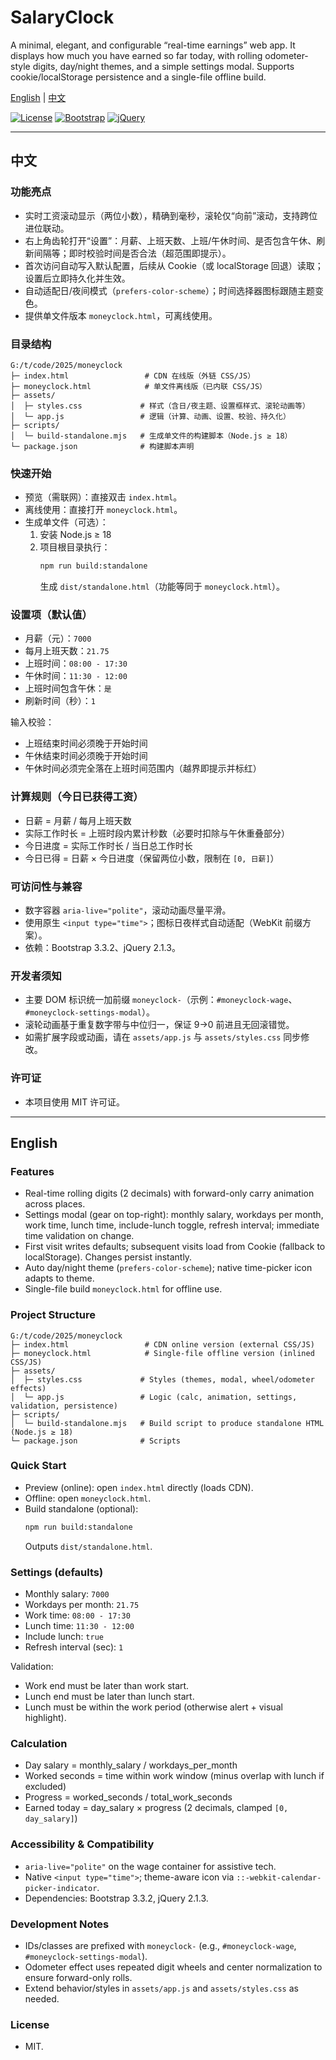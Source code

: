 # SalaryClock

A minimal, elegant, and configurable “real-time earnings” web app. It displays how much you have earned so far today, with rolling odometer-style digits, day/night themes, and a simple settings modal. Supports cookie/localStorage persistence and a single-file offline build.

[English](#english) | [中文](#中文)

<p>
  <a href="https://img.shields.io/badge/license-MIT-green.svg"><img alt="License" src="https://img.shields.io/badge/license-MIT-green.svg"></a>
  <a href="https://img.shields.io/badge/bootstrap-3.3.2-7952B3"><img alt="Bootstrap" src="https://img.shields.io/badge/bootstrap-3.3.2-7952B3"></a>
  <a href="https://img.shields.io/badge/jquery-2.1.3-0769AD"><img alt="jQuery" src="https://img.shields.io/badge/jquery-2.1.3-0769AD"></a>
</p>

---

## 中文

### 功能亮点
- 实时工资滚动显示（两位小数），精确到毫秒，滚轮仅“向前”滚动，支持跨位进位联动。
- 右上角齿轮打开“设置”：月薪、上班天数、上班/午休时间、是否包含午休、刷新间隔等；即时校验时间是否合法（超范围即提示）。
- 首次访问自动写入默认配置，后续从 Cookie（或 localStorage 回退）读取；设置后立即持久化并生效。
- 自动适配日/夜间模式（`prefers-color-scheme`）；时间选择器图标跟随主题变色。
- 提供单文件版本 `moneyclock.html`，可离线使用。

### 目录结构
```text path=null start=null
G:/t/code/2025/moneyclock
├─ index.html                 # CDN 在线版（外链 CSS/JS）
├─ moneyclock.html            # 单文件离线版（已内联 CSS/JS）
├─ assets/
│  ├─ styles.css             # 样式（含日/夜主题、设置框样式、滚轮动画等）
│  └─ app.js                 # 逻辑（计算、动画、设置、校验、持久化）
├─ scripts/
│  └─ build-standalone.mjs   # 生成单文件的构建脚本（Node.js ≥ 18）
└─ package.json              # 构建脚本声明
```

### 快速开始
- 预览（需联网）：直接双击 `index.html`。
- 离线使用：直接打开 `moneyclock.html`。
- 生成单文件（可选）：
  1) 安装 Node.js ≥ 18
  2) 项目根目录执行：
     ```bash path=null start=null
     npm run build:standalone
     ```
     生成 `dist/standalone.html`（功能等同于 `moneyclock.html`）。

### 设置项（默认值）
- 月薪（元）：`7000`
- 每月上班天数：`21.75`
- 上班时间：`08:00 - 17:30`
- 午休时间：`11:30 - 12:00`
- 上班时间包含午休：`是`
- 刷新时间（秒）：`1`

输入校验：
- 上班结束时间必须晚于开始时间
- 午休结束时间必须晚于开始时间
- 午休时间必须完全落在上班时间范围内（越界即提示并标红）

### 计算规则（今日已获得工资）
- 日薪 = 月薪 / 每月上班天数
- 实际工作时长 = 上班时段内累计秒数（必要时扣除与午休重叠部分）
- 今日进度 = 实际工作时长 / 当日总工作时长
- 今日已得 = 日薪 × 今日进度（保留两位小数，限制在 `[0, 日薪]`）

### 可访问性与兼容
- 数字容器 `aria-live="polite"`，滚动动画尽量平滑。
- 使用原生 `<input type="time">`；图标日夜样式自动适配（WebKit 前缀方案）。
- 依赖：Bootstrap 3.3.2、jQuery 2.1.3。

### 开发者须知
- 主要 DOM 标识统一加前缀 `moneyclock-`（示例：`#moneyclock-wage`、`#moneyclock-settings-modal`）。
- 滚轮动画基于重复数字带与中位归一，保证 9→0 前进且无回滚错觉。
- 如需扩展字段或动画，请在 `assets/app.js` 与 `assets/styles.css` 同步修改。

### 许可证
- 本项目使用 MIT 许可证。

---

## English

### Features
- Real-time rolling digits (2 decimals) with forward-only carry animation across places.
- Settings modal (gear on top-right): monthly salary, workdays per month, work time, lunch time, include-lunch toggle, refresh interval; immediate time validation on change.
- First visit writes defaults; subsequent visits load from Cookie (fallback to localStorage). Changes persist instantly.
- Auto day/night theme (`prefers-color-scheme`); native time-picker icon adapts to theme.
- Single-file build `moneyclock.html` for offline use.

### Project Structure
```text path=null start=null
G:/t/code/2025/moneyclock
├─ index.html                 # CDN online version (external CSS/JS)
├─ moneyclock.html            # Single-file offline version (inlined CSS/JS)
├─ assets/
│  ├─ styles.css             # Styles (themes, modal, wheel/odometer effects)
│  └─ app.js                 # Logic (calc, animation, settings, validation, persistence)
├─ scripts/
│  └─ build-standalone.mjs   # Build script to produce standalone HTML (Node.js ≥ 18)
└─ package.json              # Scripts
```

### Quick Start
- Preview (online): open `index.html` directly (loads CDN).
- Offline: open `moneyclock.html`.
- Build standalone (optional):
  ```bash path=null start=null
  npm run build:standalone
  ```
  Outputs `dist/standalone.html`.

### Settings (defaults)
- Monthly salary: `7000`
- Workdays per month: `21.75`
- Work time: `08:00 - 17:30`
- Lunch time: `11:30 - 12:00`
- Include lunch: `true`
- Refresh interval (sec): `1`

Validation:
- Work end must be later than work start.
- Lunch end must be later than lunch start.
- Lunch must be within the work period (otherwise alert + visual highlight).

### Calculation
- Day salary = monthly_salary / workdays_per_month
- Worked seconds = time within work window (minus overlap with lunch if excluded)
- Progress = worked_seconds / total_work_seconds
- Earned today = day_salary × progress (2 decimals, clamped `[0, day_salary]`)

### Accessibility & Compatibility
- `aria-live="polite"` on the wage container for assistive tech.
- Native `<input type="time">`; theme-aware icon via `::-webkit-calendar-picker-indicator`.
- Dependencies: Bootstrap 3.3.2, jQuery 2.1.3.

### Development Notes
- IDs/classes are prefixed with `moneyclock-` (e.g., `#moneyclock-wage`, `#moneyclock-settings-modal`).
- Odometer effect uses repeated digit wheels and center normalization to ensure forward-only rolls.
- Extend behavior/styles in `assets/app.js` and `assets/styles.css` as needed.

### License
- MIT.

